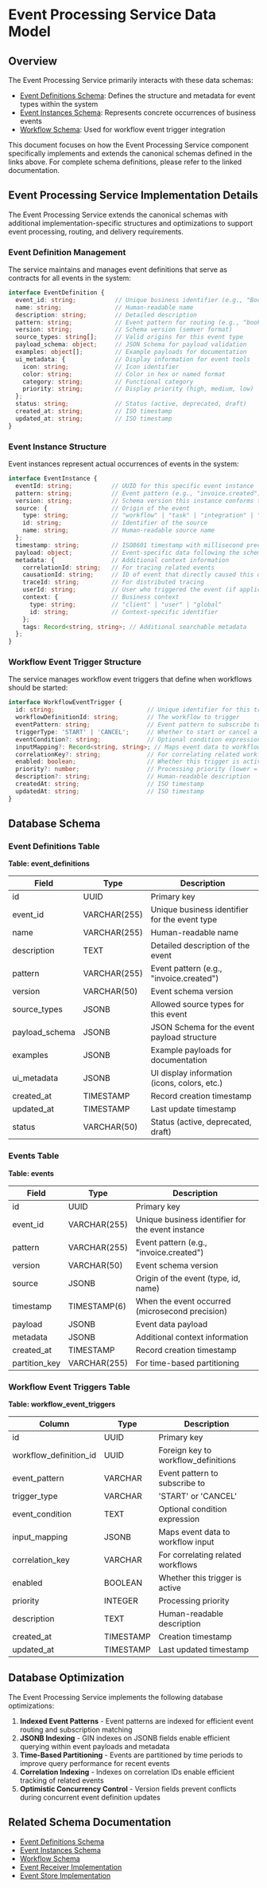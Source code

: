 # Event Processing Service Data Model

## Overview

The Event Processing Service primarily interacts with these data schemas:

* [Event Definitions Schema](../../schemas/event_definitions.md): Defines the structure and metadata for event types within the system
* [Event Instances Schema](../../schemas/event_instances.md): Represents concrete occurrences of business events
* [Workflow Schema](../../schemas/workflows.md): Used for workflow event trigger integration

This document focuses on how the Event Processing Service component specifically implements and extends the canonical schemas defined in the links above. For complete schema definitions, please refer to the linked documentation.

## Event Processing Service Implementation Details

The Event Processing Service extends the canonical schemas with additional implementation-specific structures and optimizations to support event processing, routing, and delivery requirements.

### Event Definition Management

The service maintains and manages event definitions that serve as contracts for all events in the system:

```typescript
interface EventDefinition {
  event_id: string;           // Unique business identifier (e.g., "BookingEvents.created")
  name: string;               // Human-readable name
  description: string;        // Detailed description
  pattern: string;            // Event pattern for routing (e.g., "bookings.created") 
  version: string;            // Schema version (semver format)
  source_types: string[];     // Valid origins for this event type
  payload_schema: object;     // JSON Schema for payload validation
  examples: object[];         // Example payloads for documentation
  ui_metadata: {              // Display information for event tools
    icon: string;             // Icon identifier
    color: string;            // Color in hex or named format
    category: string;         // Functional category
    priority: string;         // Display priority (high, medium, low)
  };
  status: string;             // Status (active, deprecated, draft)
  created_at: string;         // ISO timestamp
  updated_at: string;         // ISO timestamp
}
```

### Event Instance Structure

Event instances represent actual occurrences of events in the system:

```typescript
interface EventInstance {
  eventId: string;           // UUID for this specific event instance
  pattern: string;           // Event pattern (e.g., "invoice.created")
  version: string;           // Schema version this instance conforms to
  source: {                  // Origin of the event
    type: string;            // "workflow" | "task" | "integration" | "external"
    id: string;              // Identifier of the source
    name: string;            // Human-readable source name
  };
  timestamp: string;         // ISO8601 timestamp with millisecond precision
  payload: object;           // Event-specific data following the schema
  metadata: {                // Additional context information
    correlationId: string;   // For tracing related events
    causationId: string;     // ID of event that directly caused this one
    traceId: string;         // For distributed tracing
    userId: string;          // User who triggered the event (if applicable)
    context: {               // Business context
      type: string;          // "client" | "user" | "global"
      id: string;            // Context-specific identifier
    };
    tags: Record<string, string>; // Additional searchable metadata
  };
}
```

### Workflow Event Trigger Structure

The service manages workflow event triggers that define when workflows should be started:

```typescript
interface WorkflowEventTrigger {
  id: string;                          // Unique identifier for this trigger
  workflowDefinitionId: string;        // The workflow to trigger
  eventPattern: string;                // Event pattern to subscribe to
  triggerType: 'START' | 'CANCEL';     // Whether to start or cancel a workflow
  eventCondition?: string;             // Optional condition expression
  inputMapping?: Record<string, string>; // Maps event data to workflow input
  correlationKey?: string;             // For correlating related workflows
  enabled: boolean;                    // Whether this trigger is active
  priority?: number;                   // Processing priority (lower = higher priority)
  description?: string;                // Human-readable description
  createdAt: string;                   // ISO timestamp
  updatedAt: string;                   // ISO timestamp
}
```

## Database Schema

### Event Definitions Table

**Table: event_definitions**

| Field | Type | Description |
|----|----|----|
| id | UUID | Primary key |
| event_id | VARCHAR(255) | Unique business identifier for the event type |
| name | VARCHAR(255) | Human-readable name |
| description | TEXT | Detailed description of the event |
| pattern | VARCHAR(255) | Event pattern (e.g., "invoice.created") |
| version | VARCHAR(50) | Event schema version |
| source_types | JSONB | Allowed source types for this event |
| payload_schema | JSONB | JSON Schema for the event payload structure |
| examples | JSONB | Example payloads for documentation |
| ui_metadata | JSONB | UI display information (icons, colors, etc.) |
| created_at | TIMESTAMP | Record creation timestamp |
| updated_at | TIMESTAMP | Last update timestamp |
| status | VARCHAR(50) | Status (active, deprecated, draft) |

### Events Table

**Table: events**

| Field | Type | Description |
|----|----|----|
| id | UUID | Primary key |
| event_id | VARCHAR(255) | Unique business identifier for the event instance |
| pattern | VARCHAR(255) | Event pattern (e.g., "invoice.created") |
| version | VARCHAR(50) | Event schema version |
| source | JSONB | Origin of the event (type, id, name) |
| timestamp | TIMESTAMP(6) | When the event occurred (microsecond precision) |
| payload | JSONB | Event data payload |
| metadata | JSONB | Additional context information |
| created_at | TIMESTAMP | Record creation timestamp |
| partition_key | VARCHAR(255) | For time-based partitioning |

### Workflow Event Triggers Table

**Table: workflow_event_triggers**

| Column | Type | Description |
|----|----|----|
| id | UUID | Primary key |
| workflow_definition_id | UUID | Foreign key to workflow_definitions |
| event_pattern | VARCHAR | Event pattern to subscribe to |
| trigger_type | VARCHAR | 'START' or 'CANCEL' |
| event_condition | TEXT | Optional condition expression |
| input_mapping | JSONB | Maps event data to workflow input |
| correlation_key | VARCHAR | For correlating related workflows |
| enabled | BOOLEAN | Whether this trigger is active |
| priority | INTEGER | Processing priority |
| description | TEXT | Human-readable description |
| created_at | TIMESTAMP | Creation timestamp |
| updated_at | TIMESTAMP | Last updated timestamp |

## Database Optimization

The Event Processing Service implements the following database optimizations:


1. **Indexed Event Patterns** - Event patterns are indexed for efficient event routing and subscription matching
2. **JSONB Indexing** - GIN indexes on JSONB fields enable efficient querying within event payloads and metadata
3. **Time-Based Partitioning** - Events are partitioned by time periods to improve query performance for recent events
4. **Correlation Indexing** - Indexes on correlation IDs enable efficient tracking of related events
5. **Optimistic Concurrency Control** - Version fields prevent conflicts during concurrent event definition updates

## Related Schema Documentation

* [Event Definitions Schema](../../schemas/event_definitions.md)
* [Event Instances Schema](../../schemas/event_instances.md)
* [Workflow Schema](../../schemas/workflows.md)
* [Event Receiver Implementation](./implementation/event_receiver.md)
* [Event Store Implementation](./implementation/event_store.md)


